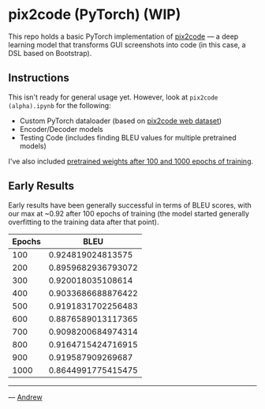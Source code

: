# pix2code (PyTorch) (WIP)

This repo holds a basic PyTorch implementation of [pix2code](https://github.com/tonybeltramelli/pix2code) — a deep learning model that transforms GUI screenshots into code (in this case, a DSL based on Bootstrap).

## Instructions

This isn't ready for general usage yet. However, look at `pix2code (alpha).ipynb` for the following:

- Custom PyTorch dataloader (based on [pix2code web dataset](https://github.com/tonybeltramelli/pix2code/tree/master/datasets))
- Encoder/Decoder models
- Testing Code (includes finding BLEU values for multiple pretrained models)

I've also included [pretrained weights after 100 and 1000 epochs of training](https://github.com/andrewsoohwanlee/pix2code-pytorch/releases/tag/v0.1-alpha).

## Early Results

Early results have been generally successful in terms of BLEU scores, with our max at ~0.92 after 100 epochs of training (the model started generally overfitting to the training data after that point).

| Epochs  | BLEU |
| ------------- | ------------- |
| 100 | 0.924819024813575 |
| 200 | 0.8959682936793072 |
| 300 | 0.920018035108614 |
| 400 | 0.9033686688876422 |
| 500 | 0.9191831702256483 |
| 600 | 0.8876589013117365 |
| 700 | 0.9098200684974314 |
| 800 | 0.9164715424716915 |
| 900 | 0.919587909269687 |
| 1000 | 0.8644991775415475 |

---

— [Andrew](https://andrewlee.design/)
